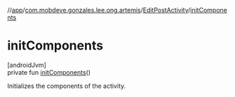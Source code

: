 //[app](../../../index.md)/[com.mobdeve.gonzales.lee.ong.artemis](../index.md)/[EditPostActivity](index.md)/[initComponents](init-components.md)

# initComponents

[androidJvm]\
private fun [initComponents](init-components.md)()

Initializes the components of the activity.
